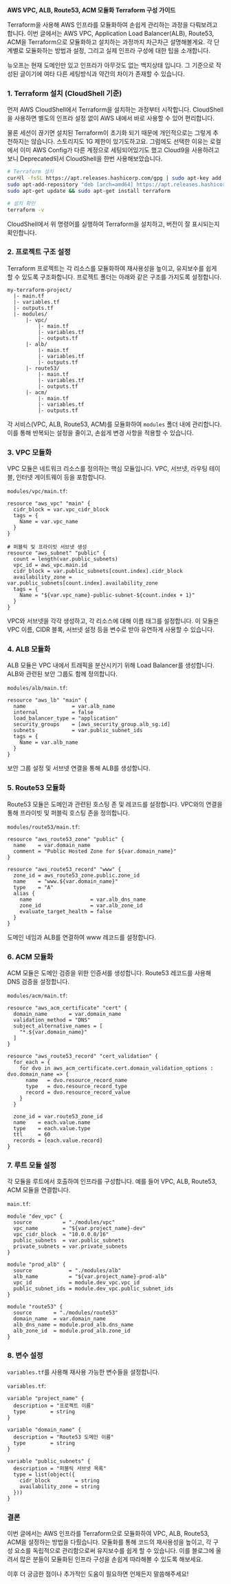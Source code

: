 **AWS VPC, ALB, Route53, ACM 모듈화 Terraform 구성 가이드**

Terraform을 사용해 AWS 인프라를 모듈화하여 손쉽게 관리하는 과정을 다뤄보려고 합니다. 이번 글에서는 AWS VPC, Application Load Balancer(ALB), Route53, ACM을 Terraform으로 모듈화하고 설치하는 과정까지 차근차근 설명해볼게요. 각 단계별로 모듈화하는 방법과 설정, 그리고 실제 인프라 구성에 대한 팁을 소개합니다.

뉴오프는 현재 도메인만 있고 인프라가 아무것도 없는 백지상태 입니다. 그 기준으로 작성된 글이기에 여타 다른 세팅방식과 약간의 차이가 존재할 수 있습니다. 

### 1. Terraform 설치 (CloudShell 기준)

먼저 AWS CloudShell에서 Terraform을 설치하는 과정부터 시작합니다. CloudShell을 사용하면 별도의 인프라 설정 없이 AWS 내에서 바로 사용할 수 있어 편리합니다.

물론 세션이 끊기면 설치된 Terraform이 초기화 되기 때문에 개인적으로는 그렇게 추천하지는 않습니다. 스토리지도 1G 제한이 있기도하고요. 그럼에도 선택한 이유는 로컬에서 이미 AWS Config가 다른 계정으로 세팅되어있기도 했고 Cloud9을 사용하려고 보니 Deprecated되서 CloudShell을 한번 사용해보았습니다.  

```bash
# Terraform 설치
cur사l -fsSL https://apt.releases.hashicorp.com/gpg | sudo apt-key add -
sudo apt-add-repository "deb [arch=amd64] https://apt.releases.hashicorp.com $(lsb_release -cs) main"
sudo apt-get update && sudo apt-get install terraform

# 설치 확인
terraform -v
```

CloudShell에서 위 명령어를 실행하여 Terraform을 설치하고, 버전이 잘 표시되는지 확인합니다.

### 2. 프로젝트 구조 설정

Terraform 프로젝트는 각 리소스를 모듈화하여 재사용성을 높이고, 유지보수를 쉽게 할 수 있도록 구조화합니다. 프로젝트 폴더는 아래와 같은 구조를 가지도록 설정합니다.

```
my-terraform-project/
  |- main.tf
  |- variables.tf
  |- outputs.tf
  |- modules/
      |- vpc/
          |- main.tf
          |- variables.tf
          |- outputs.tf
      |- alb/
          |- main.tf
          |- variables.tf
          |- outputs.tf
      |- route53/
          |- main.tf
          |- variables.tf
          |- outputs.tf
      |- acm/
          |- main.tf
          |- variables.tf
          |- outputs.tf
```

각 서비스(VPC, ALB, Route53, ACM)를 모듈화하여 `modules` 폴더 내에 관리합니다. 이를 통해 반복되는 설정을 줄이고, 손쉽게 변경 사항을 적용할 수 있습니다.

### 3. VPC 모듈화

VPC 모듈은 네트워크 리소스를 정의하는 핵심 모듈입니다. VPC, 서브넷, 라우팅 테이블, 인터넷 게이트웨이 등을 포함합니다.

`modules/vpc/main.tf`:

```hcl
resource "aws_vpc" "main" {
  cidr_block = var.vpc_cidr_block
  tags = {
    Name = var.vpc_name
  }
}

# 퍼블릭 및 프라이빗 서브넷 생성
resource "aws_subnet" "public" {
  count = length(var.public_subnets)
  vpc_id = aws_vpc.main.id
  cidr_block = var.public_subnets[count.index].cidr_block
  availability_zone = var.public_subnets[count.index].availability_zone
  tags = {
    Name = "${var.vpc_name}-public-subnet-${count.index + 1}"
  }
}
```

VPC와 서브넷을 각각 생성하고, 각 리소스에 대해 이름 태그를 설정합니다. 이 모듈은 VPC 이름, CIDR 블록, 서브넷 설정 등을 변수로 받아 유연하게 사용할 수 있습니다.

### 4. ALB 모듈화

ALB 모듈은 VPC 내에서 트래픽을 분산시키기 위해 Load Balancer를 생성합니다. ALB와 관련된 보안 그룹도 함께 정의합니다.

`modules/alb/main.tf`:

```hcl
resource "aws_lb" "main" {
  name               = var.alb_name
  internal           = false
  load_balancer_type = "application"
  security_groups    = [aws_security_group.alb_sg.id]
  subnets            = var.public_subnet_ids
  tags = {
    Name = var.alb_name
  }
}
```

보안 그룹 설정 및 서브넷 연결을 통해 ALB를 생성합니다.

### 5. Route53 모듈화

Route53 모듈은 도메인과 관련된 호스팅 존 및 레코드를 설정합니다. VPC와의 연결을 통해 프라이빗 및 퍼블릭 호스팅 존을 정의합니다.

`modules/route53/main.tf`:

```hcl
resource "aws_route53_zone" "public" {
  name    = var.domain_name
  comment = "Public Hosted Zone for ${var.domain_name}"
}

resource "aws_route53_record" "www" {
  zone_id = aws_route53_zone.public.zone_id
  name    = "www.${var.domain_name}"
  type    = "A"
  alias {
    name                   = var.alb_dns_name
    zone_id                = var.alb_zone_id
    evaluate_target_health = false
  }
}
```

도메인 네임과 ALB를 연결하여 www 레코드를 설정합니다.

### 6. ACM 모듈화

ACM 모듈은 도메인 검증을 위한 인증서를 생성합니다. Route53 레코드를 사용해 DNS 검증을 설정합니다.

`modules/acm/main.tf`:

```hcl
resource "aws_acm_certificate" "cert" {
  domain_name       = var.domain_name
  validation_method = "DNS"
  subject_alternative_names = [
    "*.${var.domain_name}"
  ]
}

resource "aws_route53_record" "cert_validation" {
  for_each = {
    for dvo in aws_acm_certificate.cert.domain_validation_options : dvo.domain_name => {
      name   = dvo.resource_record_name
      type   = dvo.resource_record_type
      record = dvo.resource_record_value
    }
  }

  zone_id = var.route53_zone_id
  name    = each.value.name
  type    = each.value.type
  ttl     = 60
  records = [each.value.record]
}
```

### 7. 루트 모듈 설정

각 모듈을 루트에서 호출하여 인프라를 구성합니다. 예를 들어 VPC, ALB, Route53, ACM 모듈을 연결합니다.

`main.tf`:

```hcl
module "dev_vpc" {
  source          = "./modules/vpc"
  vpc_name        = "${var.project_name}-dev"
  vpc_cidr_block  = "10.0.0.0/16"
  public_subnets  = var.public_subnets
  private_subnets = var.private_subnets
}

module "prod_alb" {
  source            = "./modules/alb"
  alb_name          = "${var.project_name}-prod-alb"
  vpc_id            = module.dev_vpc.vpc_id
  public_subnet_ids = module.dev_vpc.public_subnet_ids
}

module "route53" {
  source       = "./modules/route53"
  domain_name  = var.domain_name
  alb_dns_name = module.prod_alb.dns_name
  alb_zone_id  = module.prod_alb.zone_id
}
```

### 8. 변수 설정

`variables.tf`를 사용해 재사용 가능한 변수들을 설정합니다.

`variables.tf`:

```hcl
variable "project_name" {
  description = "프로젝트 이름"
  type        = string
}

variable "domain_name" {
  description = "Route53 도메인 이름"
  type        = string
}

variable "public_subnets" {
  description = "퍼블릭 서브넷 목록"
  type = list(object({
    cidr_block        = string
    availability_zone = string
  }))
}
```

### 결론

이번 글에서는 AWS 인프라를 Terraform으로 모듈화하여 VPC, ALB, Route53, ACM을 설정하는 방법을 다뤘습니다. 모듈화를 통해 코드의 재사용성을 높이고, 각 구성 요소를 독립적으로 관리함으로써 유지보수를 쉽게 할 수 있습니다. 이를 블로그에 올려서 많은 분들이 모듈화된 인프라 구성을 손쉽게 따라해볼 수 있도록 해보세요.

이후 더 궁금한 점이나 추가적인 도움이 필요하면 언제든지 말씀해주세요!

